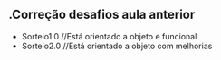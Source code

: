 .Correção desafios aula anterior
------------
- Sorteio1.0 //Está orientado a objeto e funcional
- Sorteio2.0 //Está orientado a objeto com melhorias